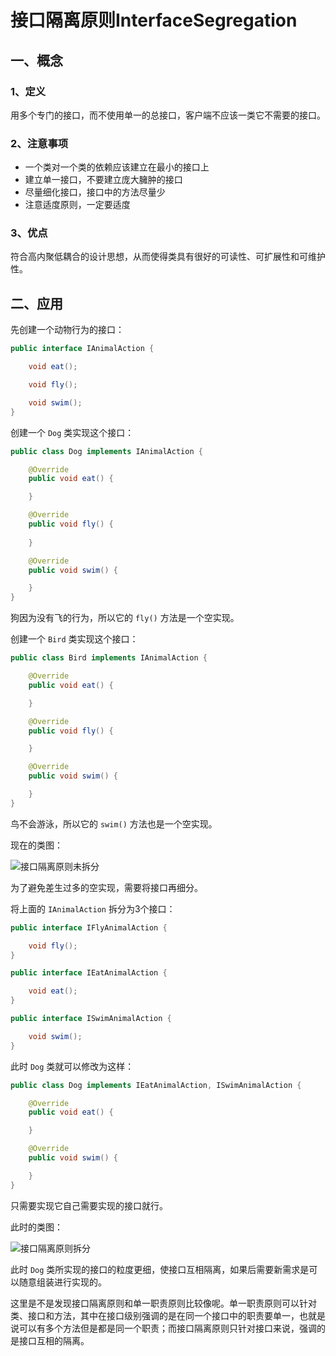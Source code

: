 # 接口隔离原则InterfaceSegregation

<Counter :path="'principle'" :name="'接口隔离原则InterfaceSegregation'"></Counter>

## 一、概念

### 1、定义

用多个专门的接口，而不使用单一的总接口，客户端不应该一类它不需要的接口。

### 2、注意事项

* 一个类对一个类的依赖应该建立在最小的接口上
* 建立单一接口，不要建立庞大臃肿的接口
* 尽量细化接口，接口中的方法尽量少
* 注意适度原则，一定要适度

### 3、优点

符合高内聚低耦合的设计思想，从而使得类具有很好的可读性、可扩展性和可维护性。

## 二、应用

先创建一个动物行为的接口：

```java
public interface IAnimalAction {

    void eat();

    void fly();

    void swim();
}
```

创建一个 `Dog` 类实现这个接口：

```java
public class Dog implements IAnimalAction {

    @Override
    public void eat() {

    }

    @Override
    public void fly() {
        
    }

    @Override
    public void swim() {

    }
}
```

狗因为没有飞的行为，所以它的 `fly()` 方法是一个空实现。

创建一个 `Bird` 类实现这个接口：

```java
public class Bird implements IAnimalAction {

    @Override
    public void eat() {

    }

    @Override
    public void fly() {

    }

    @Override
    public void swim() {

    }
}
```

鸟不会游泳，所以它的 `swim()` 方法也是一个空实现。

现在的类图：

![接口隔离原则未拆分](https://yjtravel-public.oss-cn-beijing.aliyuncs.com/my-blog/principle/interfacesegregation_1.png)

为了避免差生过多的空实现，需要将接口再细分。

将上面的 `IAnimalAction` 拆分为3个接口：

```java
public interface IFlyAnimalAction {

    void fly();
}
```

```java
public interface IEatAnimalAction {

    void eat();
}
```

```java
public interface ISwimAnimalAction {

    void swim();
}
```

此时 `Dog` 类就可以修改为这样：

```java
public class Dog implements IEatAnimalAction, ISwimAnimalAction {

    @Override
    public void eat() {

    }

    @Override
    public void swim() {

    }
}
```

只需要实现它自己需要实现的接口就行。

此时的类图：

![接口隔离原则拆分](https://yjtravel-public.oss-cn-beijing.aliyuncs.com/my-blog/principle/interfacesegregation_2.png)

此时 `Dog` 类所实现的接口的粒度更细，使接口互相隔离，如果后需要新需求是可以随意组装进行实现的。

这里是不是发现接口隔离原则和单一职责原则比较像呢。单一职责原则可以针对类、接口和方法，其中在接口级别强调的是在同一个接口中的职责要单一，也就是说可以有多个方法但是都是同一个职责；而接口隔离原则只针对接口来说，强调的是接口互相的隔离。

<Valine></Valine>